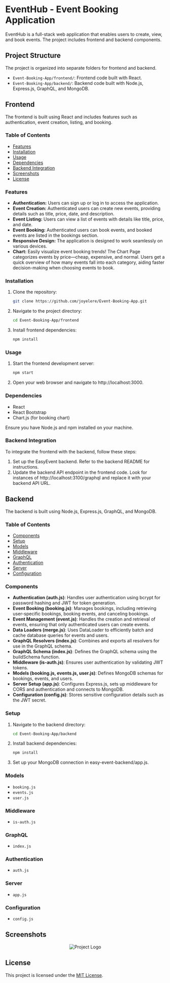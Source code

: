 # EventHub - Event Booking Application

EventHub is a full-stack web application that enables users to create, view, and book events. The project includes frontend and backend components.

## Project Structure
The project is organized into separate folders for frontend and backend.

- `Event-Booking-App/frontend/`: Frontend code built with React.
- `Event-Booking-App/backend/`: Backend code built with Node.js, Express.js, GraphQL, and MongoDB.

## Frontend

The frontend is built using React and includes features such as authentication, event creation, listing, and booking.

### Table of Contents
- [Features](#features)
- [Installation](#installation)
- [Usage](#usage)
- [Dependencies](#dependencies)
- [Backend Integration](#backend-integration)
- [Screenshots](#screenshots)
- [License](#license)

### Features
- **Authentication:** Users can sign up or log in to access the application.
- **Event Creation:** Authenticated users can create new events, providing details such as title, price, date, and description.
- **Event Listing:** Users can view a list of events with details like title, price, and date.
- **Event Booking:** Authenticated users can book events, and booked events are listed in the bookings section.
- **Responsive Design:** The application is designed to work seamlessly on various devices.
- **Chart:** Easily visualize event booking trends! The Chart Page categorizes events by price—cheap, expensive, and normal. Users get a quick overview of how many events fall into each category, aiding faster decision-making when choosing events to book.

### Installation
1. Clone the repository:
   ```bash
   git clone https://github.com/joyelere/Event-Booking-App.git
   
2. Navigate to the project directory:
   ```bash
   cd Event-Booking-App/frontend
3. Install frontend dependencies:
   ```bash
   npm install

### Usage
1. Start the frontend development server:
   ```bash
   npm start
2. Open your web browser and navigate to http://localhost:3000.

### Dependencies
- React
- React Bootstrap
- Chart.js (for booking chart)

Ensure you have Node.js and npm installed on your machine.

### Backend Integration

To integrate the frontend with the backend, follow these steps:

1. Set up the EasyEvent backend. Refer to the backend README for instructions.
2. Update the backend API endpoint in the frontend code. Look for instances of http://localhost:3100/graphql and replace it with your backend API URL.

## Backend

The backend is built using Node.js, Express.js, GraphQL, and MongoDB.

### Table of Contents
- [Components](#components)
- [Setup](#setup)
- [Models](#models)
- [Middleware](#middleware)
- [GraphQL](#graphql)
- [Authentication](#authentication)
- [Server](#server)
- [Configuration](#configuration)

### Components
- **Authentication (auth.js)**: Handles user authentication using bcrypt for password hashing and JWT for token generation.
- **Event Booking (booking.js)**: Manages bookings, including retrieving user-specific bookings, booking events, and canceling bookings.
- **Event Management (event.js)**: Handles the creation and retrieval of events, ensuring that only authenticated users can create events.
- **Data Loaders (merge.js)**: Uses DataLoader to efficiently batch and cache database queries for events and users.
- **GraphQL Resolvers (index.js)**: Combines and exports all resolvers for use in the GraphQL schema.
- **GraphQL Schema (index.js)**: Defines the GraphQL schema using the buildSchema function.
- **Middleware (is-auth.js)**: Ensures user authentication by validating JWT tokens.
- **Models (booking.js, events.js, user.js)**: Defines MongoDB schemas for bookings, events, and users.
- **Server Setup (app.js)**: Configures Express.js, sets up middleware for CORS and authentication and connects to MongoDB.
- **Configuration (config.js)**: Stores sensitive configuration details such as the JWT secret.

### Setup
1. Navigate to the backend directory:
   ```bash
   cd Event-Booking-App/backend
2. Install backend dependencies:
   ```bash
   npm install
3. Set up your MongoDB connection in easy-event-backend/app.js.

### Models
- `booking.js`
- `events.js`
- `user.js`

### Middleware
- `is-auth.js`

### GraphQL
- `index.js`

### Authentication
- `auth.js`

### Server
- `app.js`

### Configuration
- `config.js`

## Screenshots
<p align="center">
  <img src="https://github.com/your-username/easy-event/raw/main/images/project_logo.png" alt="Project Logo">
</p>


## License

This project is licensed under the [MIT License](LICENSE).

